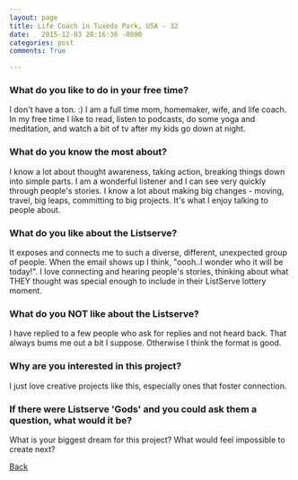 ```yaml
---
layout: page
title: Life Coach in Tuxedo Park, USA - 32
date:   2015-12-03 20:16:36 -0800
categories: post
comments: True

---
```


### What do you like to do in your free time?
<p>I don't have a ton. :) I am a full time mom, homemaker, wife, and life coach. In my free time I like to read, listen to podcasts, do some yoga and meditation, and watch a bit of tv after my kids go down at night.</p>

### What do you know the most about?
<p>I know a lot about thought awareness, taking action, breaking things down into simple parts. I am a wonderful listener and I can see very quickly through people's stories. I know a lot about making big changes - moving, travel, big leaps, committing to big projects. It's what I enjoy talking to people about.</p>

### What do you like about the Listserve?
<p>It exposes and connects me to such a diverse, different, unexpected group of people. When the email shows up I think, "oooh..I wonder who it will be today!". I love connecting and hearing people's stories, thinking about what THEY thought was special enough to include in their ListServe lottery moment.</p>

### What do you NOT like about the Listserve?
<p>I have replied to a few people who ask for replies and not heard back. That always bums me out a bit I suppose. Otherwise I think the format is good.</p>

### Why are you interested in this project?
<p>I just love creative projects like this, especially ones that foster connection.</p>

### If there were Listserve 'Gods' and you could ask them a question, what would it be?
<p>What is your biggest dream for this project? What would feel impossible to create next?</p>

[Back][1]

[1]: /home/responders/all